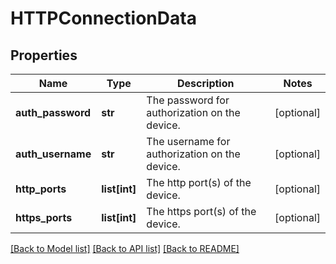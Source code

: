 # HTTPConnectionData

## Properties
Name | Type | Description | Notes
------------ | ------------- | ------------- | -------------
**auth_password** | **str** | The password for authorization on the device. | [optional] 
**auth_username** | **str** | The username for authorization on the device. | [optional] 
**http_ports** | **list[int]** | The http port(s) of the device. | [optional] 
**https_ports** | **list[int]** | The https port(s) of the device. | [optional] 

[[Back to Model list]](../README.md#documentation-for-models) [[Back to API list]](../README.md#documentation-for-api-endpoints) [[Back to README]](../README.md)



